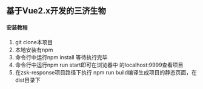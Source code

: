## 基于Vue2.x开发的三济生物

#### 安装教程

1. git clone本项目
2. 本地安装有npm
3. 命令行中运行npm install 等待执行完毕
4. 命令行中运行npm run start即可在浏览器中 的localhost:9999查看项目
5. 在zsk-response项目路径下执行 npm run build编译生成项目的静态页面，在dist目录下
